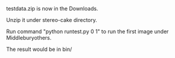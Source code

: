 

testdata.zip is now in the Downloads.

Unzip it under stereo-cake directory.<br/>

Run command "python runtest.py 0 1" to run the first image under Middleburyothers. <br/>

The result would be in bin/


